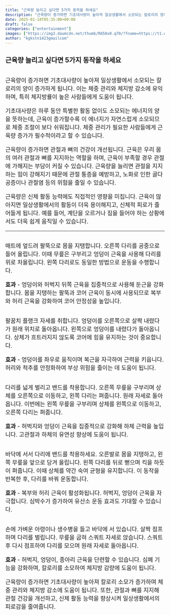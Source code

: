 ```yaml
---
title: "근육량 늘리고 싶다면 5가지 동작을 하세요"
description: "근육량이 증가하면 기초대사량이 높아져 일상생활에서 소모되는 칼로리의 양이 증가하게 됩니다. 이는 체중 관리와 체지방 감소에 유익하며, 특히 체지방률이 높은 사람들에게 도움이 됩니다."
date: 2025-01-18T05:35:00+09:00
draft: false
categories: ["entertainment"]
images: ["https://img3.daumcdn.net/thumb/R658x0.q70/?fname=https://t1.daumcdn.net/news/202412/04/tenbody/20241204173002105otvo.jpg", "https://t1.daumcdn.net/news/202412/04/tenbody/20241204173002412qfpx.gif", "https://t1.daumcdn.net/news/202412/04/tenbody/20241204173002708yeul.gif", "https://t1.daumcdn.net/news/202412/04/tenbody/20241204173003100thww.gif", "https://t1.daumcdn.net/news/202412/04/tenbody/20241204173003433eukt.gif"]
author: "kgkstn1423gmailcom"
---
```


<h2 >근육량 늘리고 싶다면 5가지 동작을 하세요</h2> <figure ><img src="https://img3.daumcdn.net/thumb/R658x0.q70/?fname=https://t1.daumcdn.net/news/202412/04/tenbody/20241204173002105otvo.jpg" alt=""/></figure> <p style="font-size:18px">근육량이 증가하면 기초대사량이 높아져 일상생활에서 소모되는 칼로리의 양이 증가하게 됩니다. 이는 체중 관리와 체지방 감소에 유익하며, 특히 체지방률이 높은 사람들에게 도움이 됩니다.</p> <p style="font-size:18px">기초대사량은 하루 동안 특별한 활동 없이도 소모되는 에너지의 양을 뜻하는데, 근육이 증가할수록 이 에너지가 자연스럽게 소모되므로 체중 조절이 보다 쉬워집니다. 체중 관리가 필요한 사람들에게 근육량 증가가 필수적이라고 할 수 있습니다.</p> <p style="font-size:18px">근육량이 증가하면 관절과 뼈의 건강이 개선됩니다. 근육은 우리 몸의 여러 관절과 뼈를 지지하는 역할을 하며, 근육이 부족할 경우 관절에 가해지는 부담이 커질 수 있습니다. 근육량을 늘리면 관절을 지지하는 힘이 강해지기 때문에 관절 통증을 예방하고, 노화로 인한 골다공증이나 관절염 등의 위험을 줄일 수 있습니다.</p> <p style="font-size:18px">근육량은 신체 활동 능력에도 직접적인 영향을 미칩니다. 근육이 많아지면 일상생활에서의 활동이 더욱 용이해지고, 신체적 피로가 줄어들게 됩니다. 예를 들어, 계단을 오르거나 짐을 들어야 하는 상황에서도 더욱 쉽게 움직일 수 있습니다.</p> <hr /> <figure ><img src="https://t1.daumcdn.net/news/202412/04/tenbody/20241204173002412qfpx.gif" alt=""/></figure> <p style="font-size:18px">매트에 엎드려 팔뚝으로 몸을 지탱합니다. 오른쪽 다리를 공중으로 들어 올립니다. 이때 무릎은 구부리고 엉덩이 근육을 사용해 다리를 위로 차올립니다. 왼쪽 다리로도 동일한 방법으로 운동을 수행합니다.</p> <p style="font-size:18px"><strong>효과</strong> - 엉덩이와 허벅지 뒤쪽 근육을 집중적으로 사용해 둔근을 강화합니다. 몸을 지탱하는 팔뚝과 코어 근육이 동시에 사용되므로 복부와 허리 근육을 강화하여 코어 안정성을 높입니다.</p> <figure ><img src="https://t1.daumcdn.net/news/202412/04/tenbody/20241204173002708yeul.gif" alt=""/></figure> <p style="font-size:18px">팔꿈치 플랭크 자세를 취합니다. 엉덩이를 오른쪽으로 살짝 내렸다가 원래 위치로 돌아옵니다. 왼쪽으로 엉덩이를 내렸다가 돌아옵니다. 상체가 흐트러지지 않도록 코어에 힘을 유지하는 것이 중요합니다.</p> <p style="font-size:18px"><strong>효과</strong> - 엉덩이를 좌우로 움직이며 복근을 자극하여 근력을 키웁니다. 허리와 척추를 안정화하여 부상 위험을 줄이는 데 도움이 됩니다.</p> <figure ><img src="https://t1.daumcdn.net/news/202412/04/tenbody/20241204173003100thww.gif" alt=""/></figure> <p style="font-size:18px">다리를 넓게 벌리고 밴드를 착용합니다. 오른쪽 무릎을 구부리며 상체를 오른쪽으로 이동하고, 왼쪽 다리는 펴줍니다. 원래 자세로 돌아옵니다. 이번에는 왼쪽 무릎을 구부리며 상체를 왼쪽으로 이동하고, 오른쪽 다리는 펴줍니다.</p> <p style="font-size:18px"><strong>효과</strong> - 허벅지와 엉덩이 근육을 집중적으로 강화해 하체 근력을 높입니다. 고관절과 하체의 유연성 향상에 도움이 됩니다.</p> <figure ><img src="https://t1.daumcdn.net/news/202412/04/tenbody/20241204173003433eukt.gif" alt=""/></figure> <p style="font-size:18px">바닥에 서서 다리에 밴드를 착용하세요. 오른발로 몸을 지탱하고, 왼쪽 무릎을 앞으로 당겨 올립니다. 왼쪽 다리를 뒤로 뻗으며 킥을 하듯이 펴줍니다. 이때 상체를 약간 숙여 균형을 유지합니다. 이 동작을 반복한 후, 다리를 바꿔 운동합니다.</p> <p style="font-size:18px"><strong>효과</strong> - 복부와 허리 근육이 활성화됩니다. 허벅지, 엉덩이 근육을 자극합니다. 심박수가 증가하여 유산소 운동 효과도 기대할 수 있습니다.</p> <figure ><img src="https://t1.daumcdn.net/news/202412/04/tenbody/20241204173003663tbow.gif" alt=""/></figure> <p style="font-size:18px">손에 가벼운 아령이나 생수병을 들고 바닥에 서 있습니다. 살짝 점프하며 다리를 벌립니다. 무릎을 굽혀 스쿼트 자세로 앉습니다. 스쿼트 후 다시 점프하여 다리를 모으며 원래 자세로 돌아옵니다.</p> <p style="font-size:18px"><strong>효과</strong> - 허벅지, 엉덩이, 종아리 근육을 단련할 수 있습니다. 심폐 기능을 강화하며, 칼로리를 소모하여 체지방 감량에 도움이 됩니다.</p> <p style="font-size:18px">근육량이 증가하면 기초대사량이 높아져 칼로리 소모가 증가하며 체중 관리와 체지방 감소에 도움이 됩니다. 또한, 관절과 뼈를 지지해 관절 건강을 개선하고, 신체 활동 능력을 향상시켜 일상생활에서의 피로감을 줄여줍니다.</p>